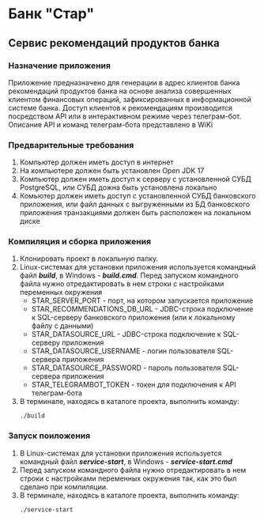 # Банк "Стар"
## Сервис рекомендаций продуктов банка
### Назначение приложения
Приложение предназначено для генерации в адрес клиентов банка рекомендаций продуктов банка на основе анализа совершенных клиентом финансовых операций, зафиксированных в информационной системе банка.
Доступ клиентов к рекомендациям производится посредством API или в интерактивном режиме через телеграм-бот.
Описание API и команд телеграм-бота представлено в WiKi
### Предварительные требования
1. Компьютер должен иметь доступ в интернет
2. На компьютере должен быть установлен Open JDK 17
3. Компьютер должен иметь доступ к серверу с установленной СУБД PostgreSQL, или СУБД дожна быть установлена локально
4. Комьютер должен иметь доступ с установленной СУБД банковского приложения, или файл данных с выгруженными из БД банковского приложения транзакциями должен быть расположен на локальном диске
### Компиляция и сборка приложения
1. Клонировать проект в локальную папку.
2. Linux-системах для установки приложения используется командный файл ***build***, в Windows - ***build.cmd***. Перед запуском командного файла нужно отредактировать в нем строки с настройками переменных окружения
    + STAR_SERVER_PORT - порт, на котором запускается приложение
    + STAR_RECOMMENDATIONS_DB_URL - JDBC-строка подключение к SQL-серверу банковского приложения (или к локальному файлу с данными)
    + STAR_DATASOURCE_URL - JDBC-строка подключение к SQL-серверу приложения
    + STAR_DATASOURCE_USERNAME - логин пользователя SQL-сервера приложения
    + STAR_DATASOURCE_PASSWORD - пароль пользователя SQL-сервера приложения
    + STAR_TELEGRAMBOT_TOKEN - токен для подключения к API телеграм-бота
3. В терминале, находясь в каталоге проекта, выполнить команду:
   ``` 
   ./build
   ```
### Запуск поиложения
1. В Linux-системах для установки приложения используется командный файл ***service-start***, в Windows - ***service-start.cmd***
2. Перед запуском командного файла нужно отредактировать в нем строки с настройками переменных окружения так, как это был сделано при компиляции.
3. В терминале, находясь в каталоге проекта, выполнить команду:
   ``` 
   ./service-start
   ```
   
   


